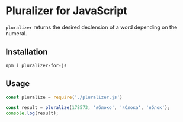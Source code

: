 # Pluralizer for JavaScript

`pluralizer` returns the desired declension of a word depending on the numeral.

## Installation

    npm i pluralizer-for-js

## Usage

```js
const pluralize = require('./pluralizer.js')

const result = pluralize(178573, 'яблоко', 'яблока', 'яблок');
console.log(result);
```


